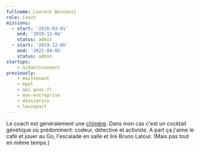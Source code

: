 ```yaml
---
fullname: Laurent Bossavit
role: Coach
missions:
  - start: '2016-03-01'
    end: '2019-12-04'
    status: admin
  - start: '2019-12-06'
    end: '2021-04-05'
    status: admin
startups:
    - aidantsconnect
previously:
    - maintenant
    - mpal
    - api.gouv.fr
    - mon-entreprise
    - dossiersco
    - leximpact
---
```


Le coach est généralement une [chimère](https://fr.wikipedia.org/wiki/Chim%C3%A8re). Dans mon cas c'est un cocktail génétique où prédominent: codeur, détective et activiste. A part ça j'aime le café et jouer au Go, l'escalade en salle et lire Bruno Latour. (Mais pas tout en même temps.)
